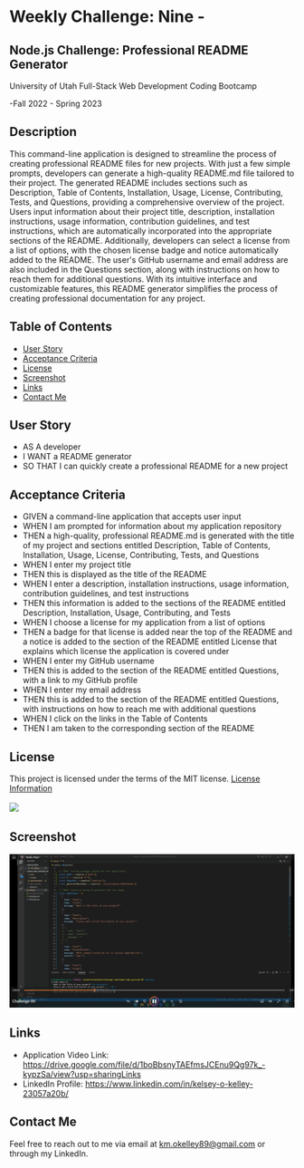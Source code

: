 # Weekly Challenge: Nine -

## Node.js Challenge: Professional README Generator

University of Utah
Full-Stack Web Development Coding Bootcamp

-Fall 2022 - Spring 2023

## Description

  This command-line application is designed to streamline the process of creating professional README files for new projects. With just a few simple prompts, developers can generate a high-quality README.md file tailored to their project. The generated README includes sections such as Description, Table of Contents, Installation, Usage, License, Contributing, Tests, and Questions, providing a comprehensive overview of the project. Users input information about their project title, description, installation instructions, usage information, contribution guidelines, and test instructions, which are automatically incorporated into the appropriate sections of the README. Additionally, developers can select a license from a list of options, with the chosen license badge and notice automatically added to the README. The user's GitHub username and email address are also included in the Questions section, along with instructions on how to reach them for additional questions. With its intuitive interface and customizable features, this README generator simplifies the process of creating professional documentation for any project.

  ## Table of Contents 

  - [User Story](#user-story)
  - [Acceptance Criteria](#acceptance-criteria)
  - [License](#license)
  - [Screenshot](#screenshot)
  - [Links](#links)
  - [Contact Me](#contact-me)

## User Story

  * AS A developer
  * I WANT a README generator
  * SO THAT I can quickly create a professional README for a new project

## Acceptance Criteria 

  * GIVEN a command-line application that accepts user input
  * WHEN I am prompted for information about my application repository
  * THEN a high-quality, professional README.md is generated with the title of my project and sections entitled Description, Table of Contents, Installation, Usage, License, Contributing, Tests, and Questions
  * WHEN I enter my project title
  * THEN this is displayed as the title of the README
  * WHEN I enter a description, installation instructions, usage information, contribution guidelines, and test instructions
  * THEN this information is added to the sections of the README entitled Description, Installation, Usage, Contributing, and Tests
  * WHEN I choose a license for my application from a list of options
  * THEN a badge for that license is added near the top of the README and a notice is added to the section of the README entitled License that explains which license the application is covered under
  * WHEN I enter my GitHub username
  * THEN this is added to the section of the README entitled Questions, with a link to my GitHub profile
  * WHEN I enter my email address
  * THEN this is added to the section of the README entitled Questions, with instructions on how to reach me with additional questions
  * WHEN I click on the links in the Table of Contents
  * THEN I am taken to the corresponding section of the README

## License

  This project is licensed under the terms of the MIT license.
  [License Information](https://choosealicense.com/licenses/mit)
  <br/>
  <br/>
  <a href="https://choosealicense.com/licenses/mit">
  <img src="https://img.shields.io/badge/License-MIT-blue" />
  </a>

## Screenshot

  ![alt_text](./assets/images/Screenshot%20(31).png)

## Links

  * Application Video Link: https://drive.google.com/file/d/1boBbsnyTAEfmsJCEnu9Qg97k_-kypzSa/view?usp=sharingLinks 
  * LinkedIn Profile: https://www.linkedin.com/in/kelsey-o-kelley-23057a20b/

## Contact Me

  Feel free to reach out to me via email at km.okelley89@gmail.com or through my LinkedIn.